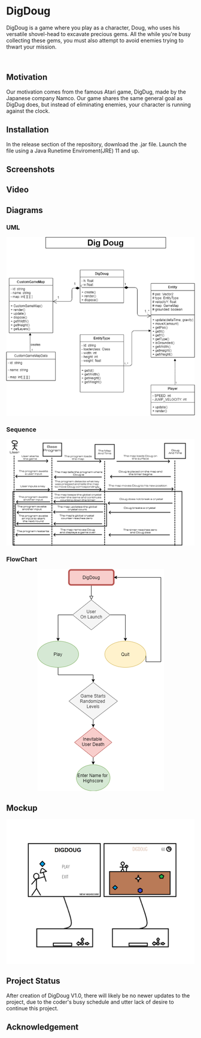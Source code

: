 # DigDoug
<p>DigDoug is a game where you play as a character, Doug, who uses his versatile shovel-head to excavate precious gems. All the while you're busy collecting these gems, you must also attempt to avoid enemies trying to thwart your mission.</p>

<br>

## Motivation
<p>Our motivation comes from the famous Atari game, DigDug, made by the Japanese company Namco. Our game shares the same general goal as DigDug does, but instead of eliminating enemies, your character is running against the clock.</p>

## Installation

<p>In the release section of the repository, download the .jar file. Launch the file using a Java Runetime Enviroment(JRE) 11 and up.  </p>

## Screenshots

## Video


## Diagrams

### UML
<p align="center">
<img src= "DigDougUML.png">
</p>

### Sequence

<p align="center">
<img src= "DigDougSequenceChart.png">
</p>

### FlowChart

<p align="center">
<img src="DigDougFlowChart.png">
</p>

## Mockup
<p align="center">
<img src="mockup.png">
</p>


## Project Status
<p> After creation of DigDoug V1.0, there will likely be no newer updates to the project, due to the coder's busy schedule and utter lack of desire to continue this project.</p>

## Acknowledgement
<p> </p>
